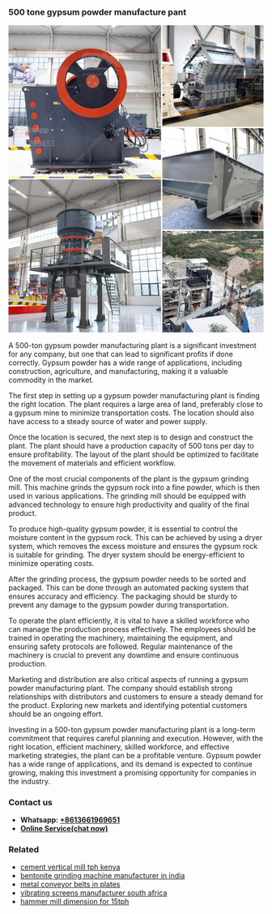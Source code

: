 <h3>500 tone gypsum powder manufacture pant</h3><img src='1702952843.jpg' alt=''><p>A 500-ton gypsum powder manufacturing plant is a significant investment for any company, but one that can lead to significant profits if done correctly. Gypsum powder has a wide range of applications, including construction, agriculture, and manufacturing, making it a valuable commodity in the market.</p><p>The first step in setting up a gypsum powder manufacturing plant is finding the right location. The plant requires a large area of land, preferably close to a gypsum mine to minimize transportation costs. The location should also have access to a steady source of water and power supply.</p><p>Once the location is secured, the next step is to design and construct the plant. The plant should have a production capacity of 500 tons per day to ensure profitability. The layout of the plant should be optimized to facilitate the movement of materials and efficient workflow.</p><p>One of the most crucial components of the plant is the gypsum grinding mill. This machine grinds the gypsum rock into a fine powder, which is then used in various applications. The grinding mill should be equipped with advanced technology to ensure high productivity and quality of the final product.</p><p>To produce high-quality gypsum powder, it is essential to control the moisture content in the gypsum rock. This can be achieved by using a dryer system, which removes the excess moisture and ensures the gypsum rock is suitable for grinding. The dryer system should be energy-efficient to minimize operating costs.</p><p>After the grinding process, the gypsum powder needs to be sorted and packaged. This can be done through an automated packing system that ensures accuracy and efficiency. The packaging should be sturdy to prevent any damage to the gypsum powder during transportation.</p><p>To operate the plant efficiently, it is vital to have a skilled workforce who can manage the production process effectively. The employees should be trained in operating the machinery, maintaining the equipment, and ensuring safety protocols are followed. Regular maintenance of the machinery is crucial to prevent any downtime and ensure continuous production.</p><p>Marketing and distribution are also critical aspects of running a gypsum powder manufacturing plant. The company should establish strong relationships with distributors and customers to ensure a steady demand for the product. Exploring new markets and identifying potential customers should be an ongoing effort.</p><p>Investing in a 500-ton gypsum powder manufacturing plant is a long-term commitment that requires careful planning and execution. However, with the right location, efficient machinery, skilled workforce, and effective marketing strategies, the plant can be a profitable venture. Gypsum powder has a wide range of applications, and its demand is expected to continue growing, making this investment a promising opportunity for companies in the industry.</p><h3>Contact us</h3><ul><li><strong>Whatsapp:&nbsp;<a href="https://wa.me/8613661969651">+8613661969651</a></strong></li><li><a href="https://swt.shibang-china.com/?git&amp;zhl&amp;500 tone gypsum powder manufacture pant"><strong>Online Service(chat now)</strong></a></li></ul><h3>Related</h3><ul><li><a href='cement vertical mill tph kenya.md'>cement vertical mill tph kenya</a></li><li><a href='bentonite grinding machine manufacturer in india.md'>bentonite grinding machine manufacturer in india</a></li><li><a href='metal conveyor belts in plates.md'>metal conveyor belts in plates</a></li><li><a href='vibrating screens manufacturer south africa.md'>vibrating screens manufacturer south africa</a></li><li><a href='hammer mill dimension for 15tph.md'>hammer mill dimension for 15tph</a></li></ul>